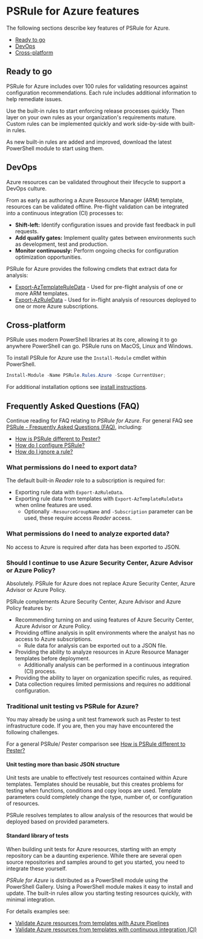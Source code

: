 # PSRule for Azure features

The following sections describe key features of PSRule for Azure.

- [Ready to go](#ready-to-go)
- [DevOps](#devops)
- [Cross-platform](#cross-platform)

## Ready to go

PSRule for Azure includes over 100 rules for validating resources against configuration recommendations.
Each rule includes additional information to help remediate issues.

Use the built-in rules to start enforcing release processes quickly.
Then layer on your own rules as your organization's requirements mature.
Custom rules can be implemented quickly and work side-by-side with built-in rules.

As new built-in rules are added and improved, download the latest PowerShell module to start using them.

## DevOps

Azure resources can be validated throughout their lifecycle to support a DevOps culture.

From as early as authoring a Azure Resource Manager (ARM) template, resources can be validated offline.
Pre-flight validation can be integrated into a continuous integration (CI) processes to:

- **Shift-left:** Identify configuration issues and provide fast feedback in pull requests.
- **Add qualify gates:** Implement quality gates between environments such as development, test and production.
- **Monitor continuously:** Perform ongoing checks for configuration optimization opportunities.

PSRule for Azure provides the following cmdlets that extract data for analysis:

- [Export-AzTemplateRuleData](commands/PSRule.Rules.Azure/en-US/Export-AzTemplateRuleData.md) - Used for pre-flight analysis of one or more ARM templates.
- [Export-AzRuleData](commands/PSRule.Rules.Azure/en-US/Export-AzRuleData.md) - Used for in-flight analysis of resources deployed to one or more Azure subscriptions.

## Cross-platform

PSRule uses modern PowerShell libraries at its core, allowing it to go anywhere PowerShell can go.
PSRule runs on MacOS, Linux and Windows.

To install PSRule for Azure use the `Install-Module` cmdlet within PowerShell.

```powershell
Install-Module -Name PSRule.Rules.Azure -Scope CurrentUser;
```

For additional installation options see [install instructions](scenarios/install-instructions.md).

## Frequently Asked Questions (FAQ)

Continue reading for FAQ relating to _PSRule for Azure_.
For general FAQ see [PSRule - Frequently Asked Questions (FAQ)][ps-rule-faq], including:

- [How is PSRule different to Pester?][compare-pester]
- [How do I configure PSRule?][ps-rule-configure]
- [How do I ignore a rule?][ignore-rule]

### What permissions do I need to export data?

The default built-in _Reader_ role to a subscription is required for:

- Exporting rule data with `Export-AzRuleData`.
- Exporting rule data from templates with `Export-AzTemplateRuleData` when online features are used.
  - Optionally `-ResourceGroupName` and `-Subscription` parameter can be used, these require access _Reader_ access.

### What permissions do I need to analyze exported data?

No access to Azure is required after data has been exported to JSON.

### Should I continue to use Azure Security Center, Azure Advisor or Azure Policy?

Absolutely.
PSRule for Azure does not replace Azure Security Center, Azure Advisor or Azure Policy.

PSRule complements Azure Security Center, Azure Advisor and Azure Policy features by:

- Recommending turning on and using features of Azure Security Center, Azure Advisor or Azure Policy.
- Providing offline analysis in split environments where the analyst has no access to Azure subscriptions.
  - Rule data for analysis can be exported out to a JSON file.
- Providing the ability to analyze resources in Azure Resource Manager templates before deployment.
  - Additionally analysis can be performed in a continuous integration (CI) process.
- Providing the ability to layer on organization specific rules, as required.
- Data collection requires limited permissions and requires no additional configuration.

### Traditional unit testing vs PSRule for Azure?

You may already be using a unit test framework such as Pester to test infrastructure code.
If you are, then you may have encountered the following challenges.

For a general PSRule/ Pester comparison see [How is PSRule different to Pester?][compare-pester]

#### Unit testing more than basic JSON structure

Unit tests are unable to effectively test resources contained within Azure templates.
Templates should be reusable, but this creates problems for testing when functions, conditions and copy loops are used.
Template parameters could completely change the type, number of, or configuration of resources.

PSRule resolves templates to allow analysis of the resources that would be deployed based on provided parameters.

#### Standard library of tests

When building unit tests for Azure resources, starting with an empty repository can be a daunting experience.
While there are several open source repositories and samples around to get you started, you need to integrate these yourself.

_PSRule for Azure_ is distributed as a PowerShell module using the PowerShell Gallery.
Using a PowerShell module makes it easy to install and update.
The built-in rules allow you starting testing resources quickly, with minimal integration.

For details examples see:

- [Validate Azure resources from templates with Azure Pipelines](scenarios/azure-pipelines-ci/azure-pipelines-ci.md)
- [Validate Azure resources from templates with continuous integration (CI)](scenarios/azure-template-ci/azure-template-ci.md)

[compare-pester]: https://github.com/microsoft/PSRule/blob/main/docs/features.md#how-is-psrule-different-to-pester
[ignore-rule]: https://github.com/microsoft/PSRule/blob/main/docs/features.md#how-do-i-ignore-a-rule
[ps-rule-configure]: https://github.com/microsoft/PSRule/blob/main/docs/features.md#how-do-i-configure-psrule
[ps-rule-faq]: https://github.com/microsoft/PSRule/blob/main/docs/features.md#frequently-asked-questions-faq
